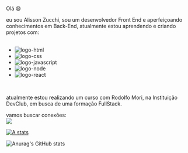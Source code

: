 Olá 😄

eu sou Alisson Zucchi, sou um desenvolvedor Front End e aperfeiçoando conhecimentos em Back-End, atualmente estou aprendendo e criando projetos com:
<br>
<br>
- <img src= "https://img.shields.io/badge/HTML5-E34F26?style=for-the-badge&logo=html5&logoColor=white" alt="logo-html"/>
- <img src= "https://img.shields.io/badge/CSS3-1572B6?style=for-the-badge&logo=css3&logoColor=white" alt="logo-css"/>
- <img src = "https://img.shields.io/badge/JavaScript-323330?style=for-the-badge&logo=javascript&logoColor=F7DF1E" alt ="logo-javascript"/>
- <img src = "https://img.shields.io/badge/Node.js-43853D?style=for-the-badge&logo=node.js&logoColor=white" alt ="logo-node"/>
- <img src = "https://img.shields.io/badge/React-20232A?style=for-the-badge&logo=react&logoColor=61DAFB" alt ="logo-react"/>
<br>

atualmente estou realizando um curso com Rodolfo Mori, na Instituição DevClub, em busca de uma formação FullStack.

  vamos buscar conexões:
  <br>
  <a href="https://www.linkedin.com/in/alisson-zucchi-7124b918a/"><img src="https://img.shields.io/badge/LinkedIn-0077B5?style=for-the-badge&logo=linkedin&logoColor=white"/>
  
[![A stats](https://github-readme-stats.vercel.app/api?username=Zucchi100)](https://github.com/anuraghazra/github-readme-stats)

![Anurag's GitHub stats](https://github-readme-stats.vercel.app/api?username=zucchi100&show_icons=true&theme=radical)
